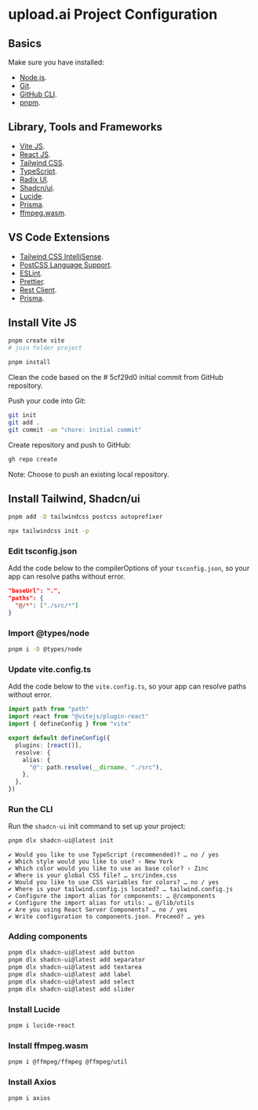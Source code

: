 # upload.ai Project Configuration

## Basics

Make sure you have installed:

- [Node.js](https://nodejs.org/en/).
- [Git](https://git-scm.com/).
- [GitHub CLI](https://cli.github.com/).
- [pnpm](https://pnpm.io/).

## Library, Tools and Frameworks

- [Vite JS](https://vitejs.dev/).
- [React JS](https://reactjs.org/).
- [Tailwind CSS](https://tailwindcss.com/).
- [TypeScript](https://www.typescriptlang.org/).
- [Radix UI](https://www.radix-ui.com/).
- [Shadcn/ui](https://shadcn/ui/).
- [Lucide](https://lucide.dev/).
- [Prisma](https://www.prisma.io/).
- [ffmpeg.wasm](https://ffmpegwasm.netlify.app/).

## VS Code Extensions

- [Tailwind CSS IntelliSense](https://marketplace.visualstudio.com/items?itemName=bradlc.vscode-tailwindcss).
- [PostCSS Language Support](https://marketplace.visualstudio.com/items?itemName=csstools.postcss).
- [ESLint](https://marketplace.visualstudio.com/items?itemName=dbaeumer.vscode-eslint).
- [Prettier](https://marketplace.visualstudio.com/items?itemName=esbenp.prettier-vscode).
- [Rest Client](https://marketplace.visualstudio.com/items?itemName=humao.rest-client).
- [Prisma](https://marketplace.visualstudio.com/items?itemName=Prisma.prisma).

## Install Vite JS

```bash
pnpm create vite
# join folder project

pnpm install
```

Clean the code based on the # 5cf29d0 initial commit from GitHub repository.

Push your code into Git:

```bash
git init
git add .
git commit -am "chore: initial commit"
```

Create repository and push to GitHub:

```bash
gh repo create
```

Note: Choose to push an existing local repository.

## Install Tailwind, Shadcn/ui

```bash
pnpm add -D tailwindcss postcss autoprefixer

npx tailwindcss init -p
```

### Edit tsconfig.json

Add the code below to the compilerOptions of your `tsconfig.json`, so your app can resolve paths without error.

```json
"baseUrl": ".",
"paths": {
  "@/*": ["./src/*"]
}
```

### Import @types/node

```bash
pnpm i -D @types/node
```

### Update vite.config.ts

Add the code below to the `vite.config.ts`, so your app can resolve paths without error.

```ts
import path from "path"
import react from "@vitejs/plugin-react"
import { defineConfig } from "vite"

export default defineConfig({
  plugins: [react()],
  resolve: {
    alias: {
      "@": path.resolve(__dirname, "./src"),
    },
  },
})
```

### Run the CLI

Run the `shadcn-ui` init command to set up your project:

```bash
pnpm dlx shadcn-ui@latest init
```

```text
✔ Would you like to use TypeScript (recommended)? … no / yes
✔ Which style would you like to use? › New York
✔ Which color would you like to use as base color? › Zinc
✔ Where is your global CSS file? … src/index.css
✔ Would you like to use CSS variables for colors? … no / yes
✔ Where is your tailwind.config.js located? … tailwind.config.js
✔ Configure the import alias for components: … @/components
✔ Configure the import alias for utils: … @/lib/utils
✔ Are you using React Server Components? … no / yes
✔ Write configuration to components.json. Proceed? … yes
```

### Adding components

```bash
pnpm dlx shadcn-ui@latest add button
pnpm dlx shadcn-ui@latest add separator
pnpm dlx shadcn-ui@latest add textarea
pnpm dlx shadcn-ui@latest add label
pnpm dlx shadcn-ui@latest add select
pnpm dlx shadcn-ui@latest add slider
```

### Install Lucide

```bash
pnpm i lucide-react
```

### Install ffmpeg.wasm

```bash
pnpm i @ffmpeg/ffmpeg @ffmpeg/util
```

### Install Axios

```bash
pnpm i axios
```
